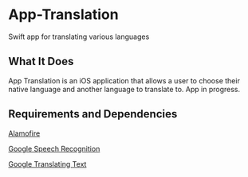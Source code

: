 # App-Translation
Swift app for translating various languages 

## What It Does
App Translation is an iOS application that allows a user to choose their native language and another language to translate to. App in progress.

## Requirements and Dependencies
[Alamofire](https://github.com/Alamofire/Alamofire)

[Google Speech Recognition](https://cloud.google.com/speech-to-text/docs/reference/rest/v1/RecognitionConfig)

[Google Translating Text](https://cloud.google.com/translate/docs/translating-text)



